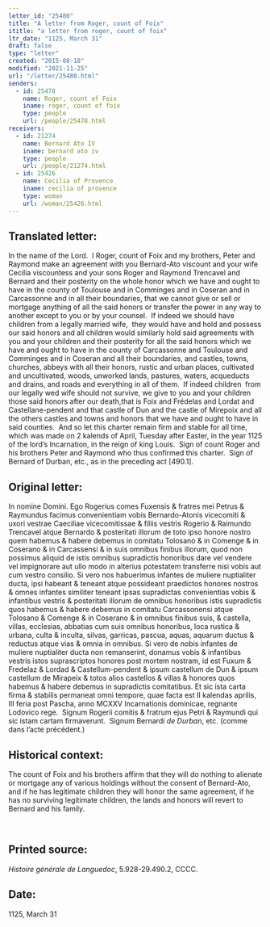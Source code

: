 ```yaml
---
letter_id: "25480"
title: "A letter from Roger, count of Foix"
ititle: "a letter from roger, count of foix"
ltr_date: "1125, March 31"
draft: false
type: "letter"
created: "2015-08-18"
modified: "2021-11-25"
url: "/letter/25480.html"
senders:
  - id: 25478
    name: Roger, count of Foix
    iname: roger, count of foix
    type: people
    url: /people/25478.html
receivers:
  - id: 21274
    name: Bernard Ato IV
    iname: bernard ato iv
    type: people
    url: /people/21274.html
  - id: 25426
    name: Cecilia of Provence
    iname: cecilia of provence
    type: woman
    url: /woman/25426.html
---
```

<h2> Translated letter:</h2><p>In the name of the Lord.&nbsp; I Roger, count of Foix and my brothers, Peter and Raymond make an agreement with you Bernard-Ato viscount and your wife Cecilia viscountess and your sons Roger and Raymond Trencavel and Bernard and their posterity on the whole honor which we have and ought to have in the county of Toulouse and in Comminges and in Coseran and in Carcassonne and in all their boundaries, that we cannot give or sell or mortgage anything of all the said honors or transfer the power in any way to another except to you or by your counsel.&nbsp; If indeed we should have children from a legally married wife, &nbsp;they would have and hold and possess our said honors and all children would similarly hold said agreements with you and your children and their posterity for all the said honors which we have and ought to have in the county of Carcassonne and Toulouse and Comminges and in Coseran and all their boundaries, and castles, towns, churches, abbeys with all their honors, rustic and urban places, cultivated and uncultivated, woods, unworked lands, pastures, waters, acqueducts and drains, and roads and everything in all of them.&nbsp; If indeed children&nbsp; from our legally wed wife should not survive, we give to you and your children those said honors after our death,that is Foix and Frédelas and Lordat and Castellane-pendent and that castle of Dun and the castle of Mirepoix and all the others castles and towns and honors that we have and ought to have in said counties.&nbsp; And so let this charter remain firm and stable for all time, which was made on 2 kalends of April, Tuesday after Easter, in the year 1125 of the lord’s Incarnation, in the reign of king Louis.&nbsp; Sign of count Roger and his brothers Peter and Raymond who thus confirmed this charter.&nbsp; Sign of Bernard of Durban, etc., as in the preceding act [490.1].</p><h2 class="mt-4"> Original letter:</h2><p>In nomine Domini. Ego Rogerius comes Fuxensis &amp; fratres mei Petrus &amp; Raymundus facimus convenientiam vobis Bernardo-Atonis vicecomiti &amp; uxori vestrae Caeciliae vicecomitissae &amp; filiis vestris Rogerio &amp; Raimundo Trencavel atque Bernardo &amp; posteritati illorum de toto ipso honore nostro quem habemus &amp; ha­bere debemus in comitatu Tolosano &amp; in Comenge &amp; in Coserano &amp; in Carcassensi &amp; in suis omnibus finibus illorum, quod non possimus aliquid de istis omni­bus supradictis honoribus dare vel vendere vel impignorare aut ullo modo in alterius potestatem transferre nisi vobis aut cum vestro consilio. Si vero nos habuerimus infantes de muliere nuptialiter ducta, ipsi habeant &amp; teneant atque possideant praedictos honores nostros &amp; omnes infantes similiter teneant ipsas supradictas convenientias vobis &amp; infantibus vestris &amp; posteritati illorum de omnibus honoribus istis supradictis quos habemus &amp; habere debemus in comitatu Carcassonensi atque Tolosano &amp; Comenge &amp; in Coserano &amp; in omnibus finibus suis, &amp; castella, villas, ecclesias, abbatias cum suis omnibus honoribus, loca rustica &amp; urbana, culta &amp; inculta, silvas, garricas, pascua, aquas, aquarum ductus &amp; reductus atque vias &amp; omnia in omnibus. Si vero de nobis infantes de muliere nuptialiter ducta non remanserint, donamus vobis &amp; infantibus vestris istos suprascriptos ho­nores post mortem nostram, id est Fuxum &amp; Fredelaz &amp; Lordad &amp; Castellum-pen­dent &amp; ipsum castellum de Dun &amp; ipsum castellum de Mirapeix &amp; totos alios castellos &amp; villas &amp; honores quos habemus &amp; habere debemus in supradictis comitatibus. Et sic ista carta firma &amp; stabilis permaneat omni tempore, quae facta est II kalendas aprilis, III feria post Pascha, anno MCXXV Incarnationis dominicae, regnante Lodovico rege.&nbsp; Signum Rogerii comitis &amp; fratrum ejus Petri &amp; Raymundi qui sic istam cartam firmaverunt.&nbsp; Signum Bernardi <i>de Durban</i>, etc. (comme dans l’acte précédent.)</p><h2 class="mt-4"> Historical context:</h2><p>The count of Foix and his brothers affirm that they will do nothing to alienate or mortgage any of various holdings without the consent of Bernard-Ato, and if he has legitimate children they will honor the same agreement, if he has no surviving legitimate children, the lands and honors will revert to Bernard and his family.</p><p>&nbsp;</p><h2 class="mt-4"> Printed source:</h2><p><i>Histoire générale de Languedoc</i>, 5.928-29.490.2, CCCC.&nbsp;</p><h2 class="mt-4"> Date:</h2>1125, March 31
